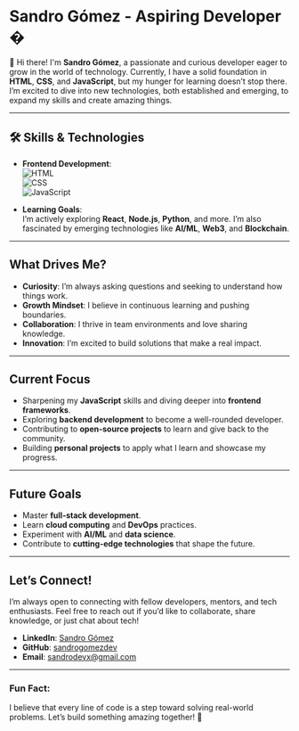 # Sandro Gómez - Aspiring Developer �

👋 Hi there! I'm **Sandro Gómez**, a passionate and curious developer eager to grow in the world of technology. Currently, I have a solid foundation in **HTML**, **CSS**, and **JavaScript**, but my hunger for learning doesn’t stop there. I’m excited to dive into new technologies, both established and emerging, to expand my skills and create amazing things.

---

## 🛠️ Skills & Technologies

- **Frontend Development**:  
  ![HTML](https://img.shields.io/badge/HTML5-E34F26?style=for-the-badge&logo=html5&logoColor=white)  
  ![CSS](https://img.shields.io/badge/CSS3-1572B6?style=for-the-badge&logo=css3&logoColor=white)  
  ![JavaScript](https://img.shields.io/badge/JavaScript-F7DF1E?style=for-the-badge&logo=javascript&logoColor=black)

- **Learning Goals**:  
  I’m actively exploring **React**, **Node.js**, **Python**, and more. I’m also fascinated by emerging technologies like **AI/ML**, **Web3**, and **Blockchain**.

---

##  What Drives Me?

- **Curiosity**: I’m always asking questions and seeking to understand how things work.  
- **Growth Mindset**: I believe in continuous learning and pushing boundaries.  
- **Collaboration**: I thrive in team environments and love sharing knowledge.  
- **Innovation**: I’m excited to build solutions that make a real impact.

---

##  Current Focus

- Sharpening my **JavaScript** skills and diving deeper into **frontend frameworks**.  
- Exploring **backend development** to become a well-rounded developer.  
- Contributing to **open-source projects** to learn and give back to the community.  
- Building **personal projects** to apply what I learn and showcase my progress.

---

##  Future Goals

- Master **full-stack development**.  
- Learn **cloud computing** and **DevOps** practices.  
- Experiment with **AI/ML** and **data science**.  
- Contribute to **cutting-edge technologies** that shape the future.

---

##  Let’s Connect!

I’m always open to connecting with fellow developers, mentors, and tech enthusiasts. Feel free to reach out if you’d like to collaborate, share knowledge, or just chat about tech!

- **LinkedIn**: [Sandro Gómez]([https://www.linkedin.com/in/sandrogomez](https://www.linkedin.com/in/sandro-gomez-21355b346/))
- **GitHub**: [sandrogomezdev]([https://github.com/sandrogomezdev](https://github.com/sandrodevx))
- **Email**: sandrodevx@gmail.com

---

###  Fun Fact:  
I believe that every line of code is a step toward solving real-world problems. Let’s build something amazing together! 🚀

